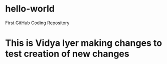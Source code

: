 # hello-world
First GitHub Coding Repository
# This is Vidya Iyer making changes to test creation of new changes
